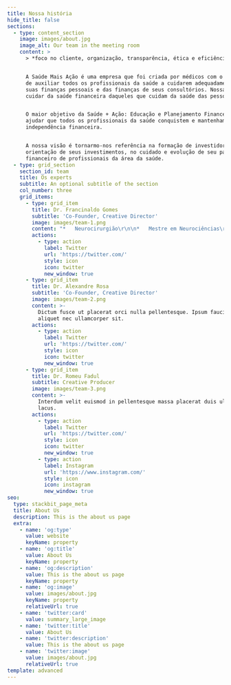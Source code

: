```yaml
---
title: Nossa história
hide_title: false
sections:
  - type: content_section
    image: images/about.jpg
    image_alt: Our team in the meeting room
    content: >
      > *foco no cliente, organização, transparência, ética e eficiência*


      A Saúde Mais Ação é uma empresa que foi criada por médicos com o objetivo
      de auxiliar todos os profissionais da saúde a cuidarem adequadamente de
      suas finanças pessoais e das finanças de seus consultórios. Nossa missão é
      cuidar da saúde financeira daqueles que cuidam da saúde das pessoas.


      O maior objetivo da Saúde + Ação: Educação e Planejamento Financeiro é
      ajudar que todos os profissionais da saúde conquistem e mantenham a
      independência financeira.


      A nossa visão é tornarmo-nos referência na formação de investidores, na
      orientação de seus investimentos, no cuidado e evolução de seu patrimônio
      financeiro de profissionais da área da saúde.
  - type: grid_section
    section_id: team
    title: Os experts
    subtitle: An optional subtitle of the section
    col_number: three
    grid_items:
      - type: grid_item
        title: Dr. Francinaldo Gomes
        subtitle: 'Co-Founder, Creative Director'
        image: images/team-1.png
        content: "*   Neurocirurgião\r\n\n*   Mestre em Neurociências\r\n\n*   Autor dos Livros Bolsa Valores para Médicos (Editora DOC, 2012), Finanças no Consultório: Como maximizar os resultados (Editora DOC, 2017) e do Livro Enriquecer Faz Bem à Saúde (Editora DOC, 2018)\r\n\n*   Escritor da coluna Investimentos da revista DOC e da revista SBN Hoje.\r\n\n*   Especialista em investimento em ações e mercado de opções\r\n\n*   MBA em finanças com ênfase em gestão de investimentos\r\n\n*   Membro da Comissão de Apoio, Qualificação e Gestão Empresarial da Sociedade Brasileira de Neurocirurgia\n"
        actions:
          - type: action
            label: Twitter
            url: 'https://twitter.com/'
            style: icon
            icon: twitter
            new_window: true
      - type: grid_item
        title: Dr. Alexandre Rosa
        subtitle: 'Co-Founder, Creative Director'
        image: images/team-2.png
        content: >-
          Dictum fusce ut placerat orci nulla pellentesque. Ipsum faucibus vitae
          aliquet nec ullamcorper sit.
        actions:
          - type: action
            label: Twitter
            url: 'https://twitter.com/'
            style: icon
            icon: twitter
            new_window: true
      - type: grid_item
        title: Dr. Romeu Fadul
        subtitle: Creative Producer
        image: images/team-3.png
        content: >-
          Interdum velit euismod in pellentesque massa placerat duis ultricies
          lacus.
        actions:
          - type: action
            label: Twitter
            url: 'https://twitter.com/'
            style: icon
            icon: twitter
            new_window: true
          - type: action
            label: Instagram
            url: 'https://www.instagram.com/'
            style: icon
            icon: instagram
            new_window: true
seo:
  type: stackbit_page_meta
  title: About Us
  description: This is the about us page
  extra:
    - name: 'og:type'
      value: website
      keyName: property
    - name: 'og:title'
      value: About Us
      keyName: property
    - name: 'og:description'
      value: This is the about us page
      keyName: property
    - name: 'og:image'
      value: images/about.jpg
      keyName: property
      relativeUrl: true
    - name: 'twitter:card'
      value: summary_large_image
    - name: 'twitter:title'
      value: About Us
    - name: 'twitter:description'
      value: This is the about us page
    - name: 'twitter:image'
      value: images/about.jpg
      relativeUrl: true
template: advanced
---
```

